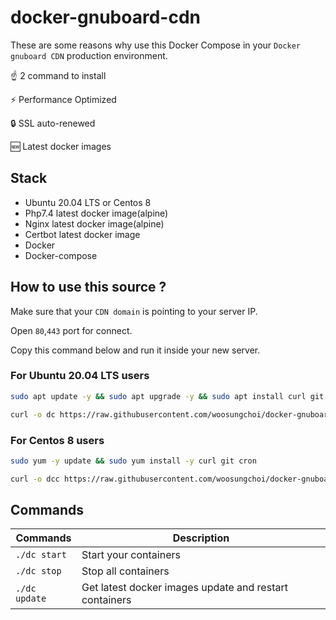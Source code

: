 # docker-gnuboard-cdn

These are some reasons why use this Docker Compose in your `Docker gnuboard CDN` production environment.

☝️ 2 command to install

⚡ Performance Optimized

🔒 SSL auto-renewed

🆕 Latest docker images

## Stack

- Ubuntu 20.04 LTS or Centos 8
- Php7.4 latest docker image(alpine)
- Nginx latest docker image(alpine)
- Certbot latest docker image
- Docker
- Docker-compose

## How to use this source ?

Make sure that your `CDN domain` is pointing to your server IP.

Open `80`,`443` port for connect.

Copy this command below and run it inside your new server. 

### For Ubuntu 20.04 LTS users

```bash
sudo apt update -y && sudo apt upgrade -y && sudo apt install curl git cron -y && sudo apt autoremove -y
```

```bash
curl -o dc https://raw.githubusercontent.com/woosungchoi/docker-gnuboard-cdn/master/dc && bash dc setup && rm -f dc
```

### For Centos 8 users

```bash
sudo yum -y update && sudo yum install -y curl git cron
```

```bash
curl -o dcc https://raw.githubusercontent.com/woosungchoi/docker-gnuboard-cdn/master/dcc && bash dcc setup && rm -f dcc
```

## Commands

| Commands  | Description  |
|---|---|
| `./dc start`  | Start your containers  |
| `./dc stop`  | Stop all containers  |
| `./dc update`  | Get latest docker images update and restart containers |
